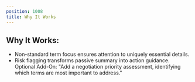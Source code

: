 ```yaml
---
position: 1008
title: Why It Works
---
```


## Why It Works:

- Non-standard term focus ensures attention to uniquely essential details.
- Risk flagging transforms passive summary into action guidance.
Optional Add-On: "Add a negotiation priority assessment, identifying which terms are most important to address."